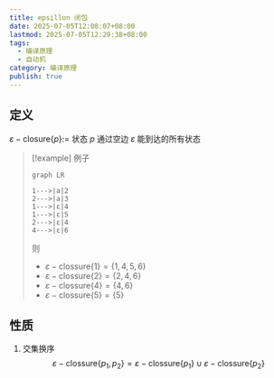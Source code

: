 ```yaml
---
title: epsillon 闭包
date: 2025-07-05T12:08:07+08:00
lastmod: 2025-07-05T12:29:38+08:00
tags:
  - 编译原理
  - 自动机
category: 编译原理
publish: true
---
```


## 定义

$\varepsilon-\mathrm{closure}\left\{ p \right\} :=$ 状态 $p$ 通过空边 $\varepsilon$ 能到达的所有状态

>[!example] 例子
> ```mermaid
> graph LR
> 
> 1--->|a|2
> 2--->|a|3
> 1--->|ε|4
> 1--->|ε|5
> 2--->|ε|4
> 4--->|ε|6
> ```
> 
> 则
> - $\varepsilon-\mathrm{clossure}\left\{ 1 \right\}=\left\{ 1,4,5,6 \right\}$
> - $\varepsilon-\mathrm{clossure}\left\{ 2 \right\}=\left\{ 2,4,6 \right\}$
> - $\varepsilon-\mathrm{clossure}\left\{ 4 \right\}=\left\{ 4,6 \right\}$
> - $\varepsilon-\mathrm{clossure}\left\{ 5 \right\}=\left\{ 5 \right\}$

## 性质

1. 交集换序 $$\varepsilon-\mathrm{clossure}\left\{ p_{1},p_{2} \right\} =\varepsilon-\mathrm{clossure}\left\{ p_{1} \right\} \cup \varepsilon-\mathrm{clossure}\left\{ p_{2} \right\} $$
